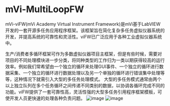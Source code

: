 # mVi-MultiLoopFW
mVi-viFW(mVi Academy Virtual Instrument Framework)是mVi基于LabVIEW开发的一套开源多任务应用程序框架。该框架旨在简化复杂多任务虚拟仪器系统的开发，并提高系统的可靠性和灵活性。viFW已广泛应用于各种工业虚拟仪器系统中。

生产/消费者多循环框架可作为多数虚拟仪器项目主框架，但是有些时候，需要对项目的不同处理模块进一步分类，将同种类型的工作归为一类以期获得较高的运行效率。例如我们常希望由一个独立的循环来处理GUI事件、一个独立的循环进行数据采集、一个独立的循环进行数据处理以及另一个单独的循环进行错误集中处理等等，这种情况下就需引入大型的多任务处理模式。
大型的多任务模式通常由两个以上独立队列在多个任务循环之间传递不同类别的数据，以协调各循环完成不同的功能。viFW提供了一套可靠性高，灵活性强的大型多任务引用程序框架模板，可使开发人员更快速的处理各种负责问题。
![image](https://user-images.githubusercontent.com/90971380/133905766-9d526db8-937b-4312-b965-d34f60317bca.png)
![image](https://user-images.githubusercontent.com/90971380/133905774-42d74926-d30c-4895-8716-5680aba02226.png)
